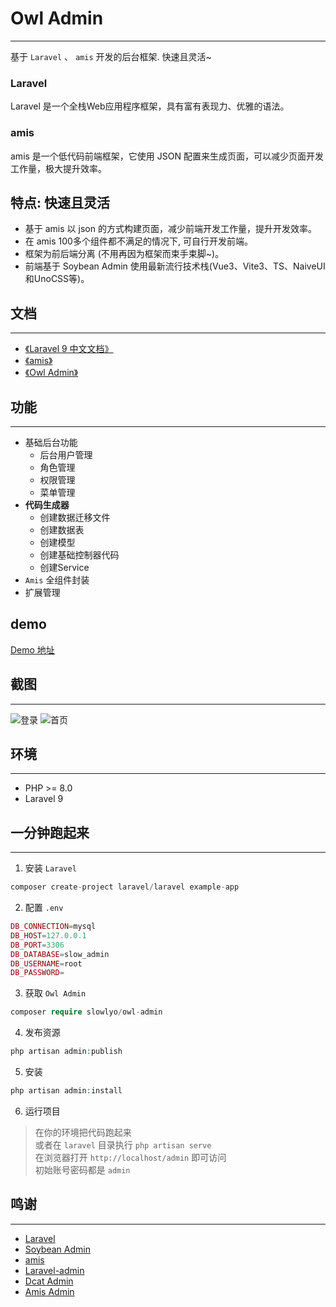 # Owl Admin

***
基于 `Laravel` 、 `amis` 开发的后台框架. 快速且灵活~

### Laravel

Laravel 是一个全栈Web应用程序框架，具有富有表现力、优雅的语法。

### amis

amis 是一个低代码前端框架，它使用 JSON 配置来生成页面，可以减少页面开发工作量，极大提升效率。

## 特点: 快速且灵活
- 基于 amis 以 json 的方式构建页面，减少前端开发工作量，提升开发效率。
- 在 amis 100多个组件都不满足的情况下, 可自行开发前端。
- 框架为前后端分离 (不用再因为框架而束手束脚~)。
- 前端基于 Soybean Admin 使用最新流行技术栈(Vue3、Vite3、TS、NaiveUI和UnoCSS等)。


## 文档

***

- [《Laravel 9 中文文档》](https://learnku.com/docs/laravel/9.x/installation/12200)
- [《amis》](https://aisuda.bce.baidu.com/amis/zh-CN/docs/index)
- [《Owl Admin》](https://slowlyo.gitee.io/owl-admin-doc)

## 功能

***

- 基础后台功能
    - 后台用户管理
    - 角色管理
    - 权限管理
    - 菜单管理
- **代码生成器**
    - 创建数据迁移文件
    - 创建数据表
    - 创建模型
    - 创建基础控制器代码
    - 创建Service
- `Amis` 全组件封装
- 扩展管理

## demo
[Demo 地址](http://admin-demo.slowlyo.top)

## 截图

***
![登录](https://slowlyo.gitee.io/static/images/owl-admin/login-page.png)
![首页](https://slowlyo.gitee.io/static/images/owl-admin/home-page.png)

## 环境

***

- PHP >= 8.0
- Laravel 9

## 一分钟跑起来

***

1. 安装 `Laravel`

```php
composer create-project laravel/laravel example-app
```

2. 配置 `.env`

```php
DB_CONNECTION=mysql
DB_HOST=127.0.0.1
DB_PORT=3306
DB_DATABASE=slow_admin
DB_USERNAME=root
DB_PASSWORD=
```

3. 获取 `Owl Admin`

```php
composer require slowlyo/owl-admin
```

4. 发布资源

```php
php artisan admin:publish
```

5. 安装

```php
php artisan admin:install
```

6. 运行项目

> 在你的环境把代码跑起来 <br>
> 或者在 `laravel` 目录执行 `php artisan serve` <br>
> 在浏览器打开 `http://localhost/admin` 即可访问 <br>
> 初始账号密码都是 `admin`

## 鸣谢

***

- [Laravel](https://laravel.com)
- [Soybean Admin](https://github.com/honghuangdc/soybean-admin)
- [amis](https://github.com/baidu/amis)
- [Laravel-admin](https://www.laravel-admin.org/)
- [Dcat Admin](https://github.com/jqhph/dcat-admin)
- [Amis Admin](https://github.com/SmallRuralDog/amis-admin)
